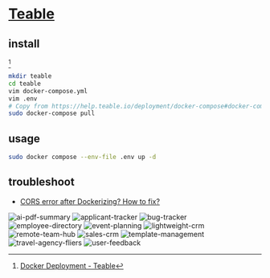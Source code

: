 # [Teable](https://github.com/teableio/teable)

## install

[^1]

```sh
mkdir teable
cd teable
vim docker-compose.yml
vim .env
# Copy from https://help.teable.io/deployment/docker-compose#docker-compose
sudo docker-compose pull
```

## usage

```sh
sudo docker compose --env-file .env up -d
```

## troubleshoot

- [CORS error after Dockerizing? How to fix?](https://www.reddit.com/r/docker/comments/yk0x2l/cors_error_after_dockerizing_how_to_fix/)

[^1]: [Docker Deployment - Teable](https://help.teable.io/en/deploy/docker)

![ai-pdf-summary](/_image/srv/teable/ai-pdf-summary.png)
![applicant-tracker](/_image/srv/teable/applicant-tracker.png)
![bug-tracker](/_image/srv/teable/bug-tracker.png)
![employee-directory](/_image/srv/teable/employee-directory.png)
![event-planning](/_image/srv/teable/event-planning.png)
![lightweight-crm](/_image/srv/teable/lightweight-crm.png)
![remote-team-hub](/_image/srv/teable/remote-team-hub.png)
![sales-crm](/_image/srv/teable/sales-crm.png)
![template-management](/_image/srv/teable/template-management.png)
![travel-agency-fliers](/_image/srv/teable/travel-agency-fliers.png)
![user-feedback](/_image/srv/teable/user-feedback.png)

